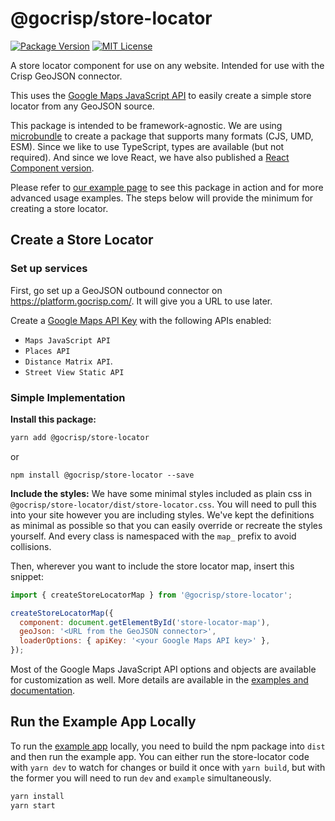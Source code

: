 # @gocrisp/store-locator

[![Package Version](https://img.shields.io/npm/v/@gocrisp/store-locator.svg)](https://www.npmjs.com/package/@gocrisp/store-locator) [![MIT License](https://img.shields.io/npm/l/stack-overflow-copy-paste.svg)](http://opensource.org/licenses/MIT)

A store locator component for use on any website. Intended for use with the Crisp GeoJSON connector. 

This uses the [Google Maps JavaScript API](https://developers.google.com/maps/documentation/javascript/overview) to easily create a simple store locator from any GeoJSON source.

This package is intended to be framework-agnostic. We are using [microbundle](https://github.com/developit/microbundle) to create a package that supports many formats (CJS, UMD, ESM). Since we like to use TypeScript, types are available (but not required). And since we love React, we have also published a [React Component version](https://github.com/gocrisp/react-store-locator).

Please refer to [our example page](https://gocrisp.github.io/store-locator/) to see this package in action and for more advanced usage examples. The steps below will provide the minimum for creating a store locator.

## Create a Store Locator

### Set up services

First, go set up a GeoJSON outbound connector on https://platform.gocrisp.com/. It will give you a URL to use later. <!--TODO: needs details/link to BYT-573 -->

Create a [Google Maps API Key](https://developers.google.com/maps/gmp-get-started) with the following APIs enabled:
- `Maps JavaScript API`
- `Places API`
- `Distance Matrix API`.
- `Street View Static API`


### Simple Implementation
**Install this package:**
```bash
yarn add @gocrisp/store-locator
```
or
```
npm install @gocrisp/store-locator --save
```


**Include the styles:** We have some minimal styles included as plain css in `@gocrisp/store-locator/dist/store-locator.css`. You will need to pull this into your site however you are including styles. We've kept the definitions as minimal as possible so that you can easily override or recreate the styles yourself. And every class is namespaced with the `map_` prefix to avoid collisions. 


Then, wherever you want to include the store locator map, insert this snippet:
```javascript
import { createStoreLocatorMap } from '@gocrisp/store-locator';

createStoreLocatorMap({
  component: document.getElementById('store-locator-map'),
  geoJson: '<URL from the GeoJSON connector>',
  loaderOptions: { apiKey: '<your Google Maps API key>' },
});
```

Most of the Google Maps JavaScript API options and objects are available for customization as well. More details are available in the [examples and documentation](https://gocrisp.github.io/store-locator/).

## Run the Example App Locally

To run the [example app](https://gocrisp.github.io/store-locator) locally, you need to build the npm package into `dist` and then run the example app. You can either run the store-locator code with `yarn dev` to watch for changes or build it once with `yarn build`, but with the former you will need to run `dev` and `example` simultaneously.

```bash
yarn install
yarn start
```
